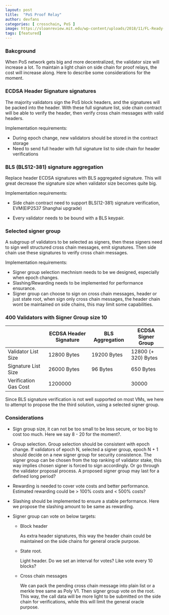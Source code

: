 ```yaml
---
layout: post
title:  "PoS Proof Relay"
author: devfans
categories: [ crosschain, PoS ]
image: https://sloanreview.mit.edu/wp-content/uploads/2018/11/FL-Ready-Trust-Leadership-2400-300x300.jpg
tags: [featured]
---
```


### Bakcground

When PoS network gets big and more decentralized, the validator size will increase a lot. To maintain a light chain on side chain for proof relays, the cost will increase along. Here to describe some considerations for the moment.



### ECDSA Header Signature signatures

The majority validators sign the PoS block headers, and the signatures will be packed into the header. With these full signature list, side chain contract will be able to verify the header, then verify cross chain messages with valid headers.

Implementation requirements:

- During epoch change, new validators should be stored in the contract storage
- Need to send full header with full signature list to side chain for header verifications



### BLS (BLS12-381) signature aggregation

Replace header ECDSA signatures with BLS aggregated signature. This will great decrease the signature size when validator size becomes quite big.

Implementation requirements:

- Side chain contract need to support BLS(12-381) signature verification, EVM(EIP2537 Shanghai upgrade)

- Every validator needs to be bound with a BLS keypair.

  

### Selected signer group

A subgroup of validators to be selected as signers, then these signers need to sign well structured cross chain messages, emit signatures. Then side chain use these signatures to verify cross chain messages.

Implementation requirements:

- Signer group selection mechnism needs to be we designed, especially when epoch changes.
- Slashing/Rewarding needs to be implemented for performance ensurance.
- Signer group can choose to sign on cross chain messages, header or just state root, when sign only cross chain messages, the header chain wont be maintained on side chains, this may limit some capabilities.



### 400 Validators with Signer Group size 10

|                       | ECDSA Header Signature | BLS Aggregation | ECDSA Signer Group  |
| --------------------- | ---------------------- | --------------- | ------------------- |
| Validator List Size   | 12800 Bytes            | 19200 Bytes     | 12800 (+ 320) Bytes |
| Signature List Size   | 26000 Bytes            | 96 Bytes        | 650 Bytes           |
| Verification Gas Cost | 1200000                |                 | 30000               |



Since BLS signature verification is not well supported on most VMs, we here to attempt to propose the the third solution, using a selected signer group.

### Considerations

- Sign group size, it can not be too small to be less secure, or too big to cost too much. Here we say 8 - 20 for the moment?.

- Group selection. Group selection should be consistent with epoch change. If validators of epoch N, selected a signer group, epoch N + 1 should decide on a new signer group for security consistence. The signer group can be chosen from the top ranking of validator stake, this way implies chosen signer is forced to sign accordingly. Or go through the validator proposal process. A proposed signer group may last for a defined long period?

- Rewarding is needed to cover vote costs and better performance. Estimated rewarding could be > 100% costs and < 500% costs?

- Slashing should be implemented to ensure a stable performance. Here we propose the slashing amount to be same as rewarding.

- Signer group can vote on below targets:

  - Block header

    As extra header signatures, this way the header chain could be maintained on the side chains for general oracle purpose.

  - State root.

    Light header. Do we set an interval for votes? Like vote every 10 blocks?

  - Cross chain messages

    We can pack the pending cross chain message into plain list or a merkle tree same as Poly V1. Then signer group vote on the root. This way, the call data will be more light to be submitted on the side chain for verifications, while this will limit the general oracle purpose.












